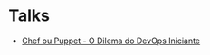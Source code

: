 Talks
=====

* [Chef ou Puppet - O Dilema do DevOps Iniciante](http://danielnc.github.io/talks/devday_2013)
